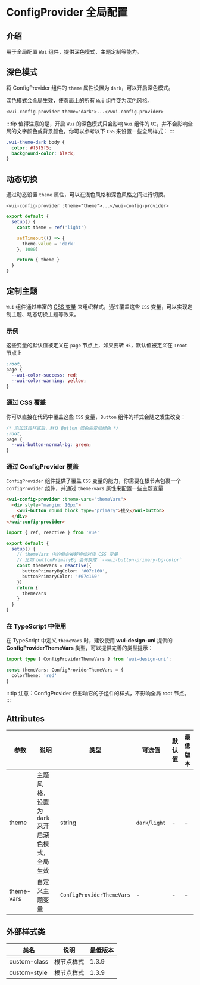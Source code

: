 <frame/>

# ConfigProvider 全局配置

## 介绍

用于全局配置 `Wui` 组件，提供深色模式、主题定制等能力。

## 深色模式

将 ConfigProvider 组件的 `theme` 属性设置为 `dark`，可以开启深色模式。

深色模式会全局生效，使页面上的所有 `Wui` 组件变为深色风格。

```vue
<wui-config-provider theme="dark">...</wui-config-provider>
```

:::tip
值得注意的是，开启 `Wui` 的深色模式只会影响 `Wui` 组件的 `UI`，并不会影响全局的文字颜色或背景颜色，你可以参考以下 `CSS` 来设置一些全局样式：
:::

```css
.wui-theme-dark body {
  color: #f5f5f5;
  background-color: black;
}
```

## 动态切换

通过动态设置 `theme` 属性，可以在浅色风格和深色风格之间进行切换。

```vue
<wui-config-provider :theme="theme">...</wui-config-provider>
```

```ts
export default {
  setup() {
    const theme = ref('light')

    setTimeout(() => {
      theme.value = 'dark'
    }, 1000)

    return { theme }
  }
}
```

## 定制主题

`Wui` 组件通过丰富的 [CSS 变量](https://developer.mozilla.org/zh-CN/docs/Web/CSS/Using_CSS_custom_properties) 来组织样式，通过覆盖这些 `CSS` 变量，可以实现定制主题、动态切换主题等效果。

### 示例

这些变量的默认值被定义在 `page` 节点上，如果要转 `H5`，默认值被定义在 `:root` 节点上

```css
:root,
page {
  --wui-color-success: red;
  --wui-color-warning: yellow;
}
```

### 通过 CSS 覆盖

你可以直接在代码中覆盖这些 `CSS` 变量，`Button` 组件的样式会随之发生改变：

```css
/* 添加这段样式后，默认 Button 底色会变成绿色 */
:root,
page {
  --wui-button-normal-bg: green;
}
```

### 通过 ConfigProvider 覆盖

`ConfigProvider` 组件提供了覆盖 `CSS` 变量的能力，你需要在根节点包裹一个 `ConfigProvider` 组件，并通过 `theme-vars` 属性来配置一些主题变量

```html
<wui-config-provider :theme-vars="themeVars">
  <div style="margin: 16px">
    <wui-button round block type="primary">提交</wui-button>
  </div>
</wui-config-provider>
```

```ts
import { ref, reactive } from 'vue'

export default {
  setup() {
    // themeVars 内的值会被转换成对应 CSS 变量
    // 比如 buttonPrimaryBg 会转换成 `--wui-button-primary-bg-color`
    const themeVars = reactive({
      buttonPrimaryBgColor: '#07c160',
      buttonPrimaryColor: '#07c160'
    })
    return {
      themeVars
    }
  }
}
```

### 在 TypeScript 中使用
在 TypeScript 中定义 `themeVars` 时，建议使用 __wui-design-uni__ 提供的 __ConfigProviderThemeVars__ 类型，可以提供完善的类型提示：

```ts
import type { ConfigProviderThemeVars } from 'wui-design-uni';

const themeVars: ConfigProviderThemeVars = {
  colorTheme: 'red'
}
```

:::tip
注意：ConfigProvider 仅影响它的子组件的样式，不影响全局 root 节点。
:::

## Attributes

| 参数       | 说明                                             | 类型   | 可选值         | 默认值 | 最低版本 |
| ---------- | ------------------------------------------------ | ------ | -------------- | ------ | -------- |
| theme      | 主题风格，设置为 `dark` 来开启深色模式，全局生效 | string | `dark`/`light` | -      | -        |
| theme-vars | 自定义主题变量                                   | `ConfigProviderThemeVars` | -              | -      | -        |


## 外部样式类

| 类名         | 说明       | 最低版本         |
| ------------ | ---------- | ---------------- |
| custom-class | 根节点样式 | 1.3.9 |
| custom-style | 根节点样式 | 1.3.9 |